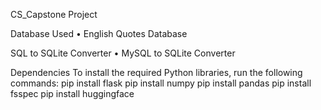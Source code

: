 CS_Capstone Project

Database Used
	•	English Quotes Database

SQL to SQLite Converter
	•	MySQL to SQLite Converter

Dependencies
To install the required Python libraries, run the following commands:
pip install flask
pip install numpy
pip install pandas
pip install fsspec
pip install huggingface
